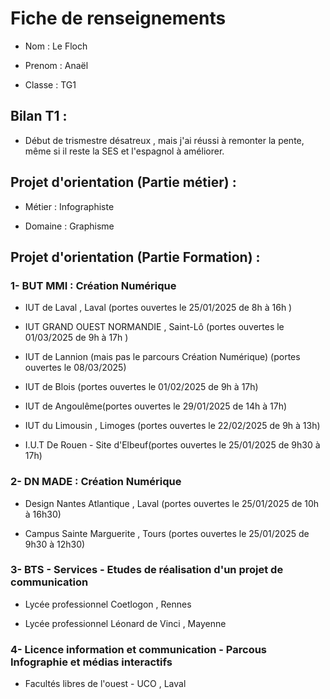 # Fiche de renseignements

- Nom : Le Floch

- Prenom : Anaël

- Classe : TG1

## Bilan T1 : 

- Début de trismestre désatreux , mais j'ai réussi à remonter la pente, même si il reste la SES et l'espagnol à améliorer.

## Projet d'orientation (Partie métier) :

- Métier : Infographiste 

- Domaine : Graphisme

## Projet d'orientation (Partie Formation) :

### 1- BUT MMI : Création Numérique

- IUT de Laval , Laval (portes ouvertes le 25/01/2025 de 8h à 16h )

- IUT GRAND OUEST NORMANDIE , Saint-Lô (portes ouvertes le 01/03/2025 de 9h à 17h )

- IUT de Lannion (mais pas le parcours Création Numérique) (portes ouvertes le 08/03/2025)

- IUT de Blois (portes ouvertes le 01/02/2025 de 9h à 17h)

- IUT de Angoulême(portes ouvertes le 29/01/2025 de 14h à 17h)

- IUT du Limousin , Limoges (portes ouvertes le 22/02/2025 de 9h à 13h)

- I.U.T De Rouen - Site d'Elbeuf(portes ouvertes le 25/01/2025 de 9h30 à 17h)

### 2- DN MADE : Création Numérique

- Design Nantes Atlantique , Laval (portes ouvertes le 25/01/2025 de 10h à 16h30)

- Campus Sainte Marguerite , Tours (portes ouvertes le 25/01/2025 de 9h30 à 12h30)

### 3- BTS - Services - Etudes de réalisation d'un projet de communication

- Lycée professionnel Coetlogon , Rennes

- Lycée professionnel Léonard de Vinci , Mayenne

### 4- Licence information et communication - Parcous Infographie et médias interactifs

- Facultés libres de l'ouest - UCO , Laval